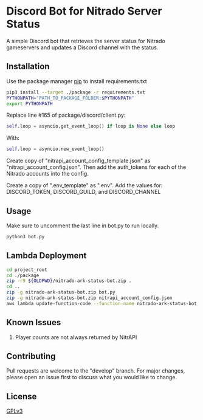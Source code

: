 # Discord Bot for Nitrado Server Status

A simple Discord bot that retrieves the server status for Nitrado gameservers and updates a Discord channel with the status.

## Installation

Use the package manager [pip](https://pip.pypa.io/en/stable/) to install requirements.txt

```bash
pip3 install --target ./package -r requirements.txt
PYTHONPATH="PATH_TO_PACKAGE_FOLDER:$PYTHONPATH"
export PYTHONPATH
```
Replace line #165 of package/discord/client.py:

```python
self.loop = asyncio.get_event_loop() if loop is None else loop
```
With:
```python
self.loop = asyncio.new_event_loop()
```

Create copy of "nitrapi_account_config_template.json" as "nitrapi_account_config.json".
Then add the auth_tokens for each of the Nitrado accounts into the config.

Create a copy of ".env_template" as ".env".
Add the values for: DISCORD_TOKEN, DISCORD_GUILD, and DISCORD_CHANNEL

## Usage
Make sure to uncomment the last line in bot.py to run locally.

```bash
python3 bot.py
```

## Lambda Deployment

```bash
cd project_root
cd ./package
zip -r9 ${OLDPWD}/nitrado-ark-status-bot.zip .
cd ..
zip -g nitrado-ark-status-bot.zip bot.py
zip -g nitrado-ark-status-bot.zip nitrapi_account_config.json
aws lambda update-function-code --function-name nitrado-ark-status-bot --zip-file fileb://nitrado-ark-status-bot.zip
```

## Known Issues
1. Player counts are not always returned by NitrAPI

## Contributing
Pull requests are welcome to the "develop" branch. For major changes, please open an issue first to discuss what you would like to change.

## License
[GPLv3](https://www.gnu.org/licenses/gpl-3.0.en.html)